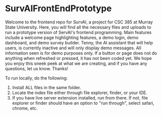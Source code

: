 # SurvAIFrontEndPrototype
Welcome to the frontend repo for SurvAI, a project for CSC 385 at Murray State University. Here, you will find all the necessary files and uploads to run a prototype version of ServAI's frontend programming. Main features include a welcome page highlighting features, a demo login, demo dashboard, and demo survey builder. Tenny, the AI assistant that will help users, is currently inactive and will only display demo messages. All information seen is for demo purposes only. If a button or page does not do anything when refreshed or pressed, it has not been coded yet. We hope you enjoy this sneek peek at what we are creating, and if you have any questions, let us know. Thanks!

To run locally, do the following:
1. Install ALL files in the same folder.
2. Locate the index file either through file explorer, finder, or your IDE.
3. If you have live server extension installed, run from there. If not, file explorer or finder should have an option to "run through", select safari, chrome, etc.
